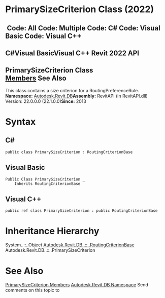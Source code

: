 # PrimarySizeCriterion Class (2022)

﻿
 Code: All Code: Multiple Code: C# Code: Visual Basic Code: Visual C++   
---  
C#Visual BasicVisual C++
Revit 2022 API  
---  
PrimarySizeCriterion Class  
[Members](a13d5027-cf55-0354-afd3-c56b5c8b41e9.md "PrimarySizeCriterion Members") See Also  
---  
This class contains a size criterion for a RoutingPreferenceRule. 
**Namespace:** [Autodesk.Revit.DB](87546ba7-461b-c646-cbb1-2cb8f5bff8b2.md "Autodesk.Revit.DB Namespace")**Assembly:** RevitAPI (in RevitAPI.dll) Version: 22.0.0.0 (22.1.0.0)**Since:** 2013 
# Syntax
C#  
---  
```text
public class PrimarySizeCriterion : RoutingCriterionBase
```
  
Visual Basic  
---  
```text
Public Class PrimarySizeCriterion _
	Inherits RoutingCriterionBase
```
  
Visual C++  
---  
```text
public ref class PrimarySizeCriterion : public RoutingCriterionBase
```
  
# Inheritance Hierarchy
System..::..Object [Autodesk.Revit.DB..::..RoutingCriterionBase](6164e8ca-7eb1-2207-c596-d129e1aa146d.md "RoutingCriterionBase Class") Autodesk.Revit.DB..::..PrimarySizeCriterion
# See Also
[PrimarySizeCriterion Members](a13d5027-cf55-0354-afd3-c56b5c8b41e9.md "PrimarySizeCriterion Members")
[Autodesk.Revit.DB Namespace](87546ba7-461b-c646-cbb1-2cb8f5bff8b2.md "Autodesk.Revit.DB Namespace")
Send comments on this topic to 